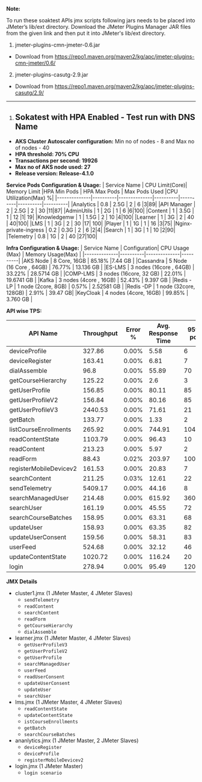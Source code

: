 **Note:**

To run these soaktest APIs jmx scripts following jars needs to be placed into JMeter’s lib/ext directory. Download the JMeter Plugins Manager JAR files from the given link and then put it into JMeter's lib/ext directory.

1. jmeter-plugins-cmn-jmeter-0.6.jar 
  - Download from https://repo1.maven.org/maven2/kg/apc/jmeter-plugins-cmn-jmeter/0.6/
2. jmeter-plugins-casutg-2.9.jar
  - Download from https://repo1.maven.org/maven2/kg/apc/jmeter-plugins-casutg/2.9/
----------

1. ## Sokatest with HPA Enabled - Test run with DNS Name

- **AKS Cluster Autoscaler configuration:** Min no of nodes - 8 and Max no of nodes - 40 
- **HPA threshold: 70% CPU**
- **Transactions per second: 19926**
- **Max no of AKS node used: 27**
- **Release version: Release-4.1.0**

**Service Pods Configuration & Usage:**
| Service Name | CPU Limit(Core)| Memory Limit |HPA Min Pods | HPA Max Pods | Max Pods Used |CPU Utilization(Max) %|
|--------------|----------|--------------|----------|----------|----------|----------|
|Analytics     |  0.8     |    2.5G      |   2      |     6     |3|89|
|API Manager   |    2     |   2.5G        |   2      |     30    |11|87|
|AdminUtils    |    1     |     2G        |   1      |     6     |6|100|
|Content       |   1      |   3.5G        |   1     |     12     |1| 19|
|Knowledgemw   |   1      |   1.5G        |   2      |     10     |4|100|
|Learner       |   1      |     3G        |    2    |     40     | 40|100|
|LMS           |   1      |     3G        |    2    |     30     |17| 100|
|Player        |    1     |     1G        |    1     |    16     |3|75|
|Nginx-private-ingress    |    0.2 |   0.3G  |   2   |     6     |2|4|
|Search        |   1      |   3G          |    1     |    10     |2|90|
|Telemetry     |   0.8    |   1G          |     2    |    40     |27|100|


**Infra Configuration & Usage:**
| Service Name | Configuration| CPU Usage (Max) | Memory Usage(Max) |
|--------------|----------|--------------|----------|
|AKS Node      | 8 Core, 16GB           |    85.18%  |7.44 GB     |
|Cassandra    | 5 Node (16 Core , 64GB) |    76.77%  | 13.136 GB  |
|ES-LMS       | 3 nodes (16core , 64GB) |   33.22%   | 28.5714 GB |
|COMP-LMS     | 3 nodes (16core, 32 GB) |    22.01%  |   19.6741 GB |
|Kafka        | 3 nodes (4core , 16GB)  |    52.43%  | 9.397 GB  |
|Redis - LP   | 1 node (2core, 8GB)     |    0.57%   |   2.52581 GB |
|Redis -DP    | 1 node (32core, 128GB)  |    2.91%   |    39.47 GB|
|KeyCloak     | 4 nodes (4core, 16GB)   |   99.85%    |  3.760 GB  |

**API wise TPS:**

| API Name | Throughput| Error % | Avg. Response Time |95th pct| 99th pct |
|--------------|----------|--------------|----------|----------|-------|
|deviceProfile|	327.86|	0.00%|	5.58	|6|	14|
|deviceRegister|	163.41|	0.00%|	6.81|	7	|16|
|dialAssemble| 96.8| 0.00%| 55.89|70 |91 |
|getCourseHierarchy|125.22 |0.00% | 2.6|3 |12 |
|getUserProfile|	156.85|	0.00%|	80.11|	85|	110|
|getUserProfileV2|	156.84|	0.00%|	80.16|	85|	108.99|
|getUserProfileV3|	2440.53|	0.00%|	71.61|	21|	30|
|getBatch|	133.77|	0.00%|	1.33|	2|	11|
|listCourseEnrollments|	265.92|	0.00%|	744.91|	104|	146|
|readContentState|1103.79|	0.00%	|96.43|	10|	16|
|readContent|	213.23|	0.00%|	5.97|	2|	11|
|readForm	|88.43|	0.02%|	203.97|	100	|4946|
|registerMobileDevicev2|	161.53|	0.00%|	20.83|	7	|17|
|searchContent|	211.25|	0.03%|	12.61|	22|	58|
|sendTelemetry|	5409.17|0.00%|	44.16	|8|	19|
|searchManagedUser|	214.48|	0.00%|	615.92|	360|	503.99|
|searchUser|	161.19|	0.00%	|45.55|	72|	96|
|searchCourseBatches|	158.95|	0.00%|	63.31|	68|	97|
|updateUser|	158.93|	0.00%|	63.35|	82|	107|
|updateUserConsent|	159.56|	0.00%|	58.31|	83|	108|
|userFeed|	524.68|	0.00%|	32.12|	46|	73|
|updateContentState|	1020.72|	0.00%|	116.24|	20|	37|
|login| 278.94| 0.00%| 	95.49|120.00 |	155.00 |

**JMX Details**
- cluster1.jmx (1 JMeter Master, 4 JMeter Slaves)
  - ```sendTelemetry```
  - ```readContent```
  - ```searchContent```
  - ```readForm```
  - ```getCourseHierarchy```
  - ```dialAssemble``` 
- learner.jmx (1 JMeter Master, 4 JMeter Slaves)
  - ```getUserProfileV3```
  - ```getUserProfileV2``` 
  - ```getUserProfile```
  - ```searchManagedUser```
  - ```userFeed```
  - ```readUserConsent```
  - ```updateUserConsent```
  - ```updateUser```
  - ```searchUser```
- lms.jmx (1 JMeter Master, 4 JMeter Slaves)
  - ```readContentState```
  - ```updateContentState```
  - ```istCourseEnrollments```
  - ```getBatch```
  - ```searchCourseBatches```
- ananlytics.jmx (1 JMeter Master, 2 JMeter Slaves)
  - ```deviceRegister```
  - ```deviceProfile```
  - ```registerMobileDevicev2```
- login.jmx (1 JMeter Master)
  - ```login scenario```
